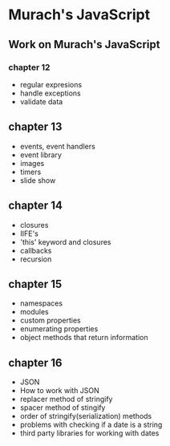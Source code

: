 # Murach's JavaScript
## Work on Murach's JavaScript

### chapter 12 
- regular expresions
- handle exceptions
- validate data

## chapter 13 
- events, event handlers
- event library
- images
- timers
- slide show

## chapter 14
- closures
- IIFE's
- 'this' keyword and closures
- callbacks
- recursion

## chapter 15
- namespaces
- modules
- custom properties
- enumerating properties
- object methods that return information

## chapter 16
- JSON
- How to work with JSON
- replacer method of stringify
- spacer method of stingify
- order of stringify(serialization) methods
- problems with checking if a date is a string
- third party libraries for working with dates